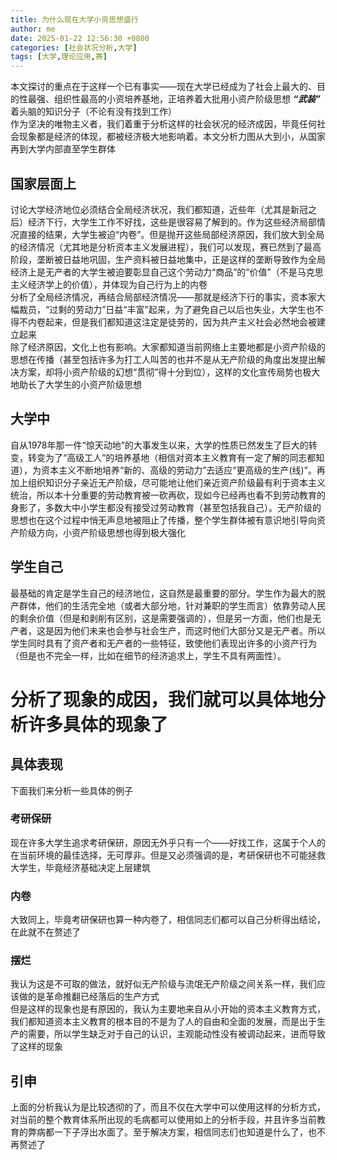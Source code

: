```yaml
---
title: 为什么现在大学小资思想盛行
author: me
date: 2025-01-22 12:56:30 +0800
categories: [社会状况分析,大学]
tags: [大学,理论应用,赛]
---
```

本文探讨的重点在于这样一个已有事实——现在大学已经成为了社会上最大的、目的性最强、组织性最高的小资培养基地，正培养着大批用小资产阶级思想 ***“武装”*** 着头脑的知识分子（不论有没有找到工作）<br>
作为坚决的唯物主义者，我们着重于分析这样的社会状况的经济成因，毕竟任何社会现象都是经济的体现，都被经济极大地影响着。本文分析力图从大到小，从国家再到大学内部直至学生群体
## 国家层面上
讨论大学经济地位必须结合全局经济状况，我们都知道，近些年（尤其是新冠之后）经济下行，大学生工作不好找，这些是很容易了解到的。作为这些经济局部情况直接的结果，大学生被迫“内卷”。但是抛开这些局部经济原因，我们放大到全局的经济情况（尤其地是分析资本主义发展进程），我们可以发现，赛已然到了最高阶段，垄断被日益地巩固，生产资料被日益地集中，正是这样的垄断导致作为全局经济上是无产者的大学生被迫要彰显自己这个劳动力“商品”的“价值”（不是马克思主义经济学上的价值），并体现为自己行为上的内卷<br>
分析了全局经济情况，再结合局部经济情况——那就是经济下行的事实，资本家大幅裁员，“过剩的劳动力”日益“丰富”起来，为了避免自己以后也失业，大学生也不得不内卷起来，但是我们都知道这注定是徒劳的，因为共产主义社会必然地会被建立起来<br>
除了经济原因，文化上也有影响。大家都知道当前网络上主要地都是小资产阶级的思想在传播（甚至包括许多为打工人叫苦的也并不是从无产阶级的角度出发提出解决方案，却将小资产阶级的幻想“贯彻”得十分到位），这样的文化宣传局势也极大地助长了大学生的小资产阶级思想
## 大学中
自从1978年那一件“惊天动地”的大事发生以来，大学的性质已然发生了巨大的转变，转变为了“高级工人”的培养基地（相信对资本主义教育有一定了解的同志都知道），为资本主义不断地培养“新的、高级的劳动力”去适应“更高级的生产(线)”。再加上组织知识分子亲近无产阶级，尽可能地让他们亲近资产阶级最有利于资本主义统治，所以本十分重要的劳动教育被一砍再砍，现如今已经再也看不到劳动教育的身影了，多数大中小学生都没有接受过劳动教育（甚至包括我自己）。无产阶级的思想也在这个过程中悄无声息地被阻止了传播，整个学生群体被有意识地引导向资产阶级方向，小资产阶级思想也得到极大强化
## 学生自己
最基础的肯定是学生自己的经济地位，这自然是最重要的部分。学生作为最大的脱产群体，他们的生活完全地（或者大部分地，针对兼职的学生而言）依靠劳动人民的剩余价值（但是和剥削有区别，这是需要强调的），但是另一方面，他们也是无产者，这是因为他们未来也会参与社会生产，而这时他们大部分又是无产者。所以学生同时具有了资产者和无产者的一些特征，致使他们表现出许多的小资产行为（但是也不完全一样，比如在细节的经济追求上，学生不具有两面性）。<br>

<h1> 分析了现象的成因，我们就可以具体地分析许多具体的现象了</h1>

## 具体表现
下面我们来分析一些具体的例子
### 考研保研
现在许多大学生追求考研保研，原因无外乎只有一个——好找工作，这属于个人的在当前环境的最佳选择，无可厚非。但是又必须强调的是，考研保研也不可能拯救大学生，毕竟经济基础决定上层建筑
### 内卷
大致同上，毕竟考研保研也算一种内卷了，相信同志们都可以自己分析得出结论，在此就不在赘述了
### 摆烂
我认为这是不可取的做法，就好似无产阶级与流氓无产阶级之间关系一样，我们应该做的是革命推翻已经落后的生产方式<br>
但是这样的现象也是有原因的，我认为主要地来自从小开始的资本主义教育方式，我们都知道资本主义教育的根本目的不是为了人的自由和全面的发展，而是出于生产的需要，所以学生缺乏对于自己的认识，主观能动性没有被调动起来，进而导致了这样的现象

## 引申
上面的分析我认为是比较透彻的了，而且不仅在大学中可以使用这样的分析方式，对当前的整个教育体系所出现的毛病都可以使用如上的分析手段，并且许多当前教育的弊病都一下子浮出水面了。至于解决方案，相信同志们也知道是什么了，也不再赘述了